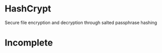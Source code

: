 # HashCrypt

Secure file encryption and decryption through salted passphrase hashing

#

# Incomplete
